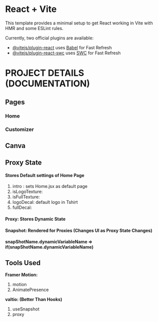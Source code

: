 # React + Vite

This template provides a minimal setup to get React working in Vite with HMR and some ESLint rules.

Currently, two official plugins are available:

- [@vitejs/plugin-react](https://github.com/vitejs/vite-plugin-react/blob/main/packages/plugin-react/README.md) uses [Babel](https://babeljs.io/) for Fast Refresh
- [@vitejs/plugin-react-swc](https://github.com/vitejs/vite-plugin-react-swc) uses [SWC](https://swc.rs/) for Fast Refresh




# PROJECT DETAILS (DOCUMENTATION)

## Pages

### Home
### Customizer

## Canva


## Proxy State

#### Stores Default settings of Home Page

1. intro : sets Home.jsx as default page
2. isLogoTexture:
3. isFullTexture:
4. logoDecal: default logo in Tshirt
5. fullDecal:

#### Proxy: Stores Dynamic State
#### Snapshot: Rendered for Proxies (Changes UI as Proxy State Changes)


#### snapShotName.dynamicVariableName => if(snapShotName.dynamicVariableName)



## Tools Used

**Framer Motion:**
1. motion
2. AnimatePresence

**valtio: (Better Than Hooks)**
1. useSnapshot
2. proxy
